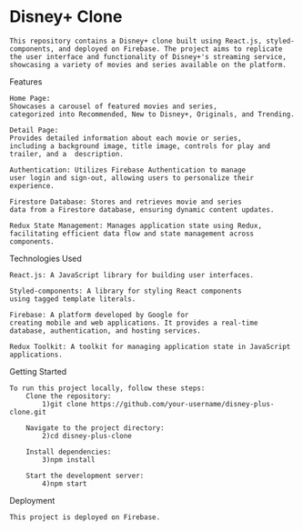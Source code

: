 
# Disney+ Clone

    This repository contains a Disney+ clone built using React.js, styled-components, and deployed on Firebase. The project aims to replicate the user interface and functionality of Disney+'s streaming service, showcasing a variety of movies and series available on the platform.

Features

    Home Page: 
    Showcases a carousel of featured movies and series, 
    categorized into Recommended, New to Disney+, Originals, and Trending.

    Detail Page: 
    Provides detailed information about each movie or series, 
    including a background image, title image, controls for play and trailer, and a  description.

    Authentication: Utilizes Firebase Authentication to manage 
    user login and sign-out, allowing users to personalize their experience.

    Firestore Database: Stores and retrieves movie and series 
    data from a Firestore database, ensuring dynamic content updates.

    Redux State Management: Manages application state using Redux, 
    facilitating efficient data flow and state management across components.


Technologies Used

    React.js: A JavaScript library for building user interfaces.

    Styled-components: A library for styling React components 
    using tagged template literals.

    Firebase: A platform developed by Google for 
    creating mobile and web applications. It provides a real-time database, authentication, and hosting services.

    Redux Toolkit: A toolkit for managing application state in JavaScript applications.

Getting Started

    To run this project locally, follow these steps:
        Clone the repository:
            1)git clone https://github.com/your-username/disney-plus-clone.git

        Navigate to the project directory:
            2)cd disney-plus-clone

        Install dependencies:
            3)npm install

        Start the development server:
            4)npm start


Deployment

    This project is deployed on Firebase.
